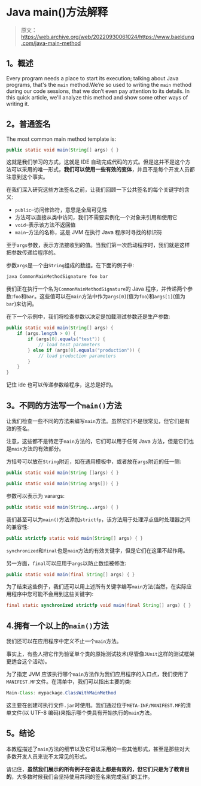 # Java main()方法解释

> 原文：<https://web.archive.org/web/20220930061024/https://www.baeldung.com/java-main-method>

## 1。概述

Every program needs a place to start its execution; talking about Java programs, that's the `main` method.We’re so used to writing the `main` method during our code sessions, that we don’t even pay attention to its details. In this quick article, we'll analyze this method and show some other ways of writing it.

## 2。普通签名

The most common main method template is:

```java
public static void main(String[] args) { }
```

这就是我们学习的方式，这就是 IDE 自动完成代码的方式。但是这并不是这个方法可以采用的唯一形式，**我们可以使用一些有效的变体**，并且不是每个开发人员都注意到这个事实。

在我们深入研究这些方法签名之前，让我们回顾一下公共签名的每个关键字的含义:

*   `public`–访问修饰符，意思是全局可见性
*   方法可以直接从类中访问，我们不需要实例化一个对象来引用和使用它
*   `void`–表示该方法不返回值
*   `main`–方法的名称，这是 JVM 在执行 Java 程序时寻找的标识符

至于`args`参数，表示方法接收到的值。当我们第一次启动程序时，我们就是这样把参数传递给程序的。

参数`args`是一个由`String`组成的数组。在下面的例子中:

```java
java CommonMainMethodSignature foo bar
```

我们正在执行一个名为`CommonMainMethodSignature`的 Java 程序，并传递两个参数:`foo`和`bar`。这些值可以在`main`方法中作为`args[0]`(值为`foo`)和`args[1]`(值为`bar`)来访问。

在下一个示例中，我们将检查参数以决定是加载测试参数还是生产参数:

```java
public static void main(String[] args) {
    if (args.length > 0) {
        if (args[0].equals("test")) {
            // load test parameters
        } else if (args[0].equals("production")) {
            // load production parameters
        }
    }
}
```

记住 ide 也可以传递参数给程序，这总是好的。

## 3。不同的方法写一个`main()`方法

让我们检查一些不同的方法来编写`main`方法。虽然它们不是很常见，但它们是有效的签名。

注意，这些都不是特定于`main`方法的，它们可以用于任何 Java 方法，但是它们也是`main`方法的有效部分。

方括号可以放在`String`附近，如在通用模板中，或者放在`args`附近的任一侧:

```java
public static void main(String []args) { } 
```

```java
public static void main(String args[]) { }
```

参数可以表示为 varargs:

```java
public static void main(String...args) { }
```

我们甚至可以为`main()`方法添加`strictfp`，该方法用于处理浮点值时处理器之间的兼容性:

```java
public strictfp static void main(String[] args) { }
```

`synchronized`和`final`也是`main`方法的有效关键字，但是它们在这里不起作用。

另一方面，`final`可以应用于`args`以防止数组被修改:

```java
public static void main(final String[] args) { }
```

为了结束这些例子，我们还可以用上述所有关键字编写`main`方法(当然，在实际应用程序中您可能不会用到这些关键字):

```java
final static synchronized strictfp void main(final String[] args) { }
```

## 4.拥有一个以上的`main()`方法

我们还可以在应用程序中定义不止一个`main`方法。

事实上，有些人把它作为验证单个类的原始测试技术(尽管像`JUnit`这样的测试框架更适合这个活动)。

为了指定 JVM 应该执行哪个`main`方法作为我们应用程序的入口点，我们使用了`MANIFEST.MF`文件。在清单中，我们可以指出主要的类:

```java
Main-Class: mypackage.ClassWithMainMethod
```

这主要在创建可执行文件`.jar`时使用。我们通过位于`META-INF/MANIFEST.MF`的清单文件(以 UTF-8 编码)来指示哪个类具有开始执行的`main`方法。

## 5。结论

本教程描述了`main`方法的细节以及它可以采用的一些其他形式，甚至是那些对大多数开发人员来说不太常见的形式。

请记住，**虽然我们展示的所有例子在语法上都是有效的，但它们只是为了教育目的**，大多数时候我们会坚持使用共同的签名来完成我们的工作。